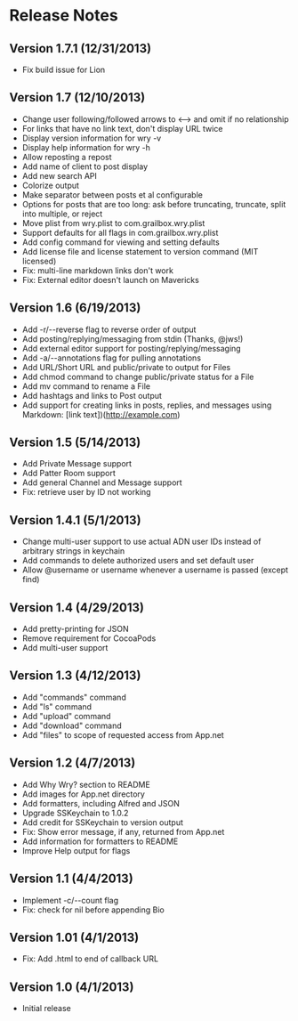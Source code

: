 # Release Notes

## Version 1.7.1 (12/31/2013)
* Fix build issue for Lion

## Version 1.7 (12/10/2013)
* Change user following/followed arrows to <--> and omit if no relationship
* For links that have no link text, don't display URL twice
* Display version information for wry -v
* Display help information for wry -h
* Allow reposting a repost
* Add name of client to post display
* Add new search API
* Colorize output
* Make separator between posts et al configurable
* Options for posts that are too long: ask before truncating, truncate, split into multiple, or reject
* Move plist from wry.plist to com.grailbox.wry.plist
* Support defaults for all flags in com.grailbox.wry.plist
* Add config command for viewing and setting defaults
* Add license file and license statement to version command (MIT licensed)
* Fix: multi-line markdown links don't work
* Fix: External editor doesn't launch on Mavericks

## Version 1.6 (6/19/2013)
* Add -r/--reverse flag to reverse order of output
* Add posting/replying/messaging from stdin (Thanks, @jws!)
* Add external editor support for posting/replying/messaging
* Add -a/--annotations flag for pulling annotations
* Add URL/Short URL and public/private to output for Files
* Add chmod command to change public/private status for a File
* Add mv command to rename a File
* Add hashtags and links to Post output
* Add support for creating links in posts, replies, and messages using Markdown: [link text])(http://example.com)

## Version 1.5 (5/14/2013)
* Add Private Message support
* Add Patter Room support
* Add general Channel and Message support
* Fix: retrieve user by ID not working

## Version 1.4.1 (5/1/2013)
* Change multi-user support to use actual ADN user IDs instead of arbitrary strings in keychain
* Add commands to delete authorized users and set default user
* Allow @username or username whenever a username is passed (except find)

## Version 1.4 (4/29/2013)
* Add pretty-printing for JSON
* Remove requirement for CocoaPods
* Add multi-user support

## Version 1.3 (4/12/2013)
* Add "commands" command
* Add "ls" command
* Add "upload" command
* Add "download" command
* Add "files" to scope of requested access from App.net

## Version 1.2 (4/7/2013)
* Add Why Wry? section to README
* Add images for App.net directory
* Add formatters, including Alfred and JSON
* Upgrade SSKeychain to 1.0.2
* Add credit for SSKeychain to version output
* Fix: Show error message, if any, returned from App.net
* Add information for formatters to README
* Improve Help output for flags

## Version 1.1 (4/4/2013)
* Implement -c/--count flag
* Fix: check for nil before appending Bio

## Version 1.01 (4/1/2013)
* Fix: Add .html to end of callback URL

## Version 1.0 (4/1/2013)
* Initial release
